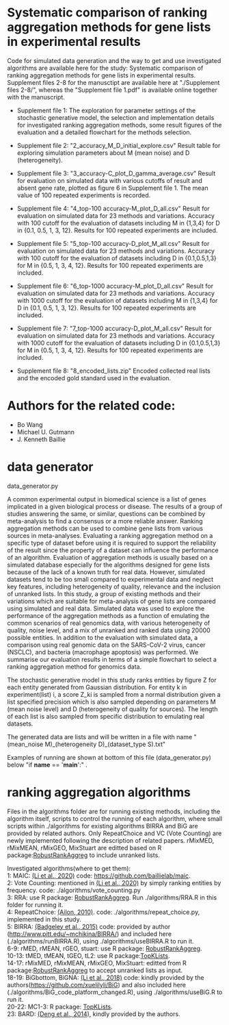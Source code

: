# Systematic comparison of ranking aggregation methods for gene lists in experimental results

Code for simulated data generation and the way to get and use investigated algorithms are available here for the study: Systematic comparison of ranking aggregation methods for gene lists in experimental results.
Supplement files 2-8 for the manusctipt are available here at "./Supplement files 2-8/", whereas the "Supplement file 1.pdf" is available online together with the manuscript.

- Supplement file 1: The exploration for parameter settings of the stochastic generative model, the selection and implementation details for investigated ranking aggregation methods, some result figures of the evaluation and a detailed flowchart for the methods selection.

- Supplement file 2: "2\_accuracy\_M\_D\_initial\_explore.csv" Result table for exploring simulation parameters about M (mean noise) and D (heterogeneity).

- Supplement file 3: "3\_accuracy-C\_plot\_D\_gamma\_average.csv" Result for evaluation on simulated data with various cutoffs of result and absent gene rate, plotted as figure 6 in Supplement file 1. The mean value of 100 repeated experiments is recorded.  

- Supplement file 4: "4\_top-100 accuracy-M\_plot\_D\_all.csv" Result for evaluation on simulated data for 23 methods and variations. Accuracy with 100 cutoff for the evaluation of datasets including M in \{1,3,4\} for D in \{0.1, 0.5, 1, 3, 12\}. Results for 100 repeated experiments are included.

- Supplement file 5: "5\_top-100 accuracy-D\_plot\_M\_all.csv" Result for evaluation on simulated data for 23 methods and variations. Accuracy with 100 cutoff for the evaluation of datasets including D in \{0.1,0.5,1,3\} for M in \{0.5, 1, 3, 4, 12\}. Results for 100 repeated experiments are included.

- Supplement file 6: "6\_top-1000 accuracy-M\_plot\_D\_all.csv" Result for evaluation on simulated data for 23 methods and variations. Accuracy with 1000 cutoff for the evaluation of datasets including M in \{1,3,4\} for D in \{0.1, 0.5, 1, 3, 12\}. Results for 100 repeated experiments are included.

- Supplement file 7: "7\_top-1000 accuracy-D\_plot\_M\_all.csv" Result for evaluation on simulated data for 23 methods and variations. Accuracy with 1000 cutoff for the evaluation of datasets including D in {0.1,0.5,1,3\} for M in \{0.5, 1, 3, 4, 12\}. Results for 100 repeated experiments are included.

- Supplement file 8: "8\_encoded\_lists.zip" Encoded collected real lists and the encoded gold standard used in the evaluation.

# Authors for the related code:
- Bo Wang
- Michael U. Gutmann
- J. Kenneth Baillie

# data generator
data_generator.py

A common experimental output in biomedical science is a list of genes implicated in a given biological process or disease. The results of a group of studies answering the same, or similar, questions can be combined by meta-analysis to find a consensus or a more reliable answer. Ranking aggregation methods can be used to combine gene lists from various sources in meta-analyses. Evaluating a ranking aggregation method on a specific type of dataset before using it is required to support the reliability of the result since the property of a dataset can influence the performance of an algorithm. Evaluation of aggregation methods is usually based on a simulated database especially for the algorithms designed for gene lists because of the lack of a known truth for real data. However, 
simulated datasets tend to be too small compared to experimental data and neglect key features, including heterogeneity of quality, relevance and the inclusion of unranked lists. In this study, a group of existing methods and their variations which are suitable for meta-analysis of gene lists are compared using simulated and real data. Simulated data was used to explore the performance of the aggregation methods as a function of emulating the common scenarios of real genomics data, with various heterogeneity of quality, noise level, and a mix of unranked and ranked data using 20000 possible entities. In addition to the evaluation with simulated data, a comparison using real genomic data on the SARS-CoV-2 virus, cancer (NSCLC), and bacteria (macrophage apoptosis) was performed. We summarise our evaluation results in terms of a simple flowchart to select a ranking aggregation method for genomics data.

The stochastic generative model in this study ranks entities by figure Z for each entity generated from Gaussian distribution.
For entity k in experiment(list) i, a score Z_ki is sampled from a normal distribution given a list specified precision which is also sampled depending on parameters M (mean noise level) and D (heterogeneity of quality for sources). The length of each list is also sampled from specific distribution to emulating real datasets.

The generated data are lists and will be written in a file with name "(mean_noise M)\_(heterogeneity D)\_(dataset_type S).txt"

Examples of running are shown at bottom of this file (data_generator.py) below "if __name__ == '__main__':" .

# ranking aggregation algorithms
Files in the algorithms folder are for running existing methods, including the algorithm itself, scripts to control the running of each algorithm, where small scripts within ./algorithms for existing algorithms BIRRA and BiG are provided by related authors. Only RepeatChoice and VC (Vote Counting) are newly implemented following the description of related papers. rMixMED, rMixMEAN,
rMixGEO, MixStuart are editted based on R package:[RobustRankAggreg](https://CRAN.R-project.org/package=RobustRankAggreg) to include unranked lists.

Investigated algorithms(where to get them):<br />
1: MAIC: [(Li et al., 2020)](https://www.nature.com/articles/s41467-019-13965-x) code: https://github.com/baillielab/maic. <br />
2: Vote Counting: mentioned in [(Li et al., 2020)](https://www.nature.com/articles/s41467-019-13965-x) by simply ranking entities by frequency. code: ./algorithms/vote_counting.py <br />
3: RRA: use R package: [RobustRankAggreg](https://CRAN.R-project.org/package=RobustRankAggreg). Run ./algorithms/RRA.R in this folder for running it. <br />
4: RepeatChoice: [(Ailon, 2010)](https://link.springer.com/article/10.1007/s00453-008-9211-1). code: ./algorithms/repeat_choice.py, implemented in this study.<br />
5: BIRRA: [(Badgeley et al., 2015)](https://doi.org/10.1093/bioinformatics/btu518) code: provided by author (http://www.pitt.edu/~mchikina/BIRRA/) and included here (./algorithms/runBIRRA.R), using ./algorithms/useBIRRA.R to run it.<br />
6-9: rMED, rMEAN, rGEO, stuart: use R package: [RobustRankAggreg](https://CRAN.R-project.org/package=RobustRankAggreg).<br />
10-13: tMED, tMEAN, tGEO, tL2: use R package:[TopKLists](https://CRAN.R-project.org/package=TopKLists).<br />
14-17: rMixMED, rMixMEAN, rMixGEO, MixStuart: editted from R package:[RobustRankAggreg](https://CRAN.R-project.org/package=RobustRankAggreg) to accept unranked lists as input.<br />
18-19: BiGbottom, BiGNA: [(Li et al., 2018)](https://doi.org/10.1002/sim.7920) code: kindly provided by the authors(https://github.com/xuelilyli/BiG) and also included here (./algorithms/BiG_code_platform_changed.R), using ./algorithms/useBiG.R to run it. <br />
20-22: MC1-3: R package: [TopKLists](https://CRAN.R-project.org/package=TopKLists).<br />
23: BARD: [(Deng et al., 2014)](https://doi.org/10.1080/01621459.2013.878660), kindly provided by the authors. 

